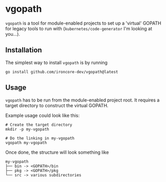 # vgopath

`vgopath` is a tool for module-enabled projects to set up a 'virtual' GOPATH for
legacy tools to run with (`kubernetes/code-generator` I'm looking at you...).

## Installation

The simplest way to install `vgopath` is by running

```shell
go install github.com/ironcore-dev/vgopath@latest
```

## Usage

`vgopath` has to be run from the module-enabled project root. It requires a
target directory to construct the virtual GOPATH.

Example usage could look like this:

```shell
# Create the target directory
mkdir -p my-vgopath

# Do the linking in my-vgopath
vgopath my-vgopath
```

Once done, the structure will look something like

```
my-vgopath
├── bin -> <GOPATH>/bin
├── pkg -> <GOPATH>/pkg
└── src -> various subdirectories
```
